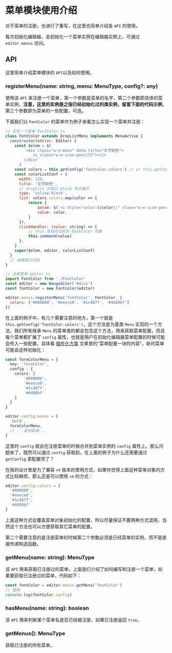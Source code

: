 # 菜单模块使用介绍
对于菜单的注册，也进行了重写，在这里也简单介绍各 `API` 的使用。 

每次初始化编辑器，会初始化一个菜单实例在编辑器实例上，可通过 `editor.menus` 访问。

## API
这里简单介绍菜单模块的 `API`以及如何使用。

### registerMenu(name: string, menu: MenuType, config?: any)
使用该 `API` 来注册一个菜单，第一个参数是菜单的名字，第二个参数即具体的菜单实例，**注意，这里的实例是之指已经初始化过的类实例，留意下面的代码示例**，第三个参数即为菜单的一些配置，可选。

下面我们以 `FontColor` 的菜单作为例子来看怎么实现一个菜单并注册：
```js
// 实现一个菜单 FontColor.ts
class FontColor extends DropListMenu implements MenuActive {
  constructor(editor: Editor) {
    const $elem = $(
        `<div class="w-e-menu" data-title="文字颜色">
            <i class="w-e-icon-pencil2"></i>
        </div>`
      )
    const colors = this.getConfig('fontColor.colors') // or this.getConfig(['fontColor', 'colors'])
    const colorListConf = {
      width: 120,
      title: '文字颜色',
      // droplist 内容以 block 形式展示
      type: 'inline-block',
      list: colors.colors.map(color => {
          return {
              $elem: $(`<i style="color:${color};" class="w-e-icon-pencil2"></i>`),
              value: color,
          }
      }),
      clickHandler: (value: string) => {
          // this 是指向当前的 BackColor 对象
          this.command(value)
      },
    }
    super($elem, editor, colorListConf)
  }
  // 省略其它代码
}

// 注册菜单 editor.ts
import FontColor from './FontColor'
const editor = new Wangeditor('#div1')
const fontColor = new FontColor(editor)

editor.menus.registerMenu('fontColor', fontColor, {
  colors: ['#000000', '#eeece0', '#1c487f', '#4d80bf']
})
```
在上面的例子中，有几个需要注意的地方，第一个就是 `this.getConfig('fontColor.colors')`，这个方法是为基类 `Menu` 实现的一个方法，我们所有继承 `Menu` 的菜单类的都会包含这个方法，用来获取菜单配置，而且每个菜单都扩展了 `config` 属性，也就是用户在初始化编辑器菜单配置的时候可能会传入一些配置，具体看 [插件化方案](https://www.yuque.com/wangeditor/mf8eum/gb3cg0) 文章里的”菜单配置一块的内容“，新的菜单可能会这样初始化：
```ts
const foreColorMenu = {
  key: 'foreColor',
  config : {
    colors: [
        '#000000',
        '#eeece0',
        '#1c487f',
        '#4d80bf'
    ]
  }
}

editor.config.menus = [
  'bold',
  foreColorMenu,
  // ...其他菜单...
]
```
这里的 `config` 就会在注册菜单的时候合并到菜单实例的 `config` 属性上。那么问题来了，既然可以通过 `config` 获取到，在上面的例子为什么还需要通过 `getConfig` 拿配置项了？

在我的设计里是为了兼容 `v4` 版本的使用方式，如果你觉得上面这种菜单对象的方式比较麻烦，那么还是可以使用 `v4` 的方式：
```ts
editor.config.colors = [
  '#000000',
  '#eeece0',
  '#1c487f',
  '#4d80bf'
]
```
上面这种方式会覆盖菜单对象初始化的配置，所以尽量保证不要两种方式混用。当然这个方法也可以方便获取其它菜单的配置。

第二个需要注意的是注册菜单的时候第二个参数必须是已经菜单的实例，而不是直接传递构造函数。

### getMenu(name: string): MenuType
该 `API` 用来获取已注册过的菜单，上面我们介绍了如何编写和注册一个菜单，如果要获取已注册过的菜单，代码如下：

```ts
const fontColor = editor.menus.getMenu('fontColor')
// 使用
console.log(fontColor.config)
```

### hasMenu(name: string): boolean
该 `API` 用来判断某个菜单名是否已经被注册，如果已注册返回 `true`。

### getMenus(): MenuType
获取已注册的所有菜单。



